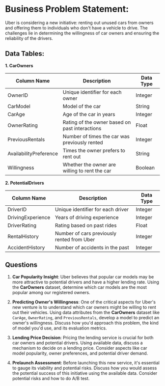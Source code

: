 # **Business Problem Statement**:

Uber is considering a new initiative: renting out unused cars from owners and offering them to individuals who don't have a vehicle to drive. The challenges lie in determining the willingness of car owners and ensuring the reliability of the drivers.

## **Data Tables**:

**1. CarOwners**

| Column Name | Description | Data Type |
|-------------|-------------|-----------|
| OwnerID | Unique identifier for each owner | Integer |
| CarModel | Model of the car | String |
| CarAge | Age of the car in years | Integer |
| OwnerRating | Rating of the owner based on past interactions | Float |
| PreviousRentals | Number of times the car was previously rented | Integer |
| AvailabilityPreference | Times the owner prefers to rent out | String |
| Willingness | Whether the owner are willing to rent the car | Boolean |

**2. PotentialDrivers**

| Column Name | Description | Data Type |
|-------------|-------------|-----------|
| DriverID | Unique identifier for each driver | Integer |
| DrivingExperience | Years of driving experience | Integer |
| DriverRating | Rating based on past rides | Float |
| RentalHistory | Number of cars previously rented from Uber | Integer |
| AccidentHistory | Number of accidents in the past | Integer |

## Questions

1. **Car Popularity Insight**: Uber believes that popular car models may be more attractive to potential drivers and have a higher lending rate. Using the **CarOwners** dataset, determine which car models are the most popular among our registered owners.

2. **Predicting Owner's Willingness**: One of the critical aspects for Uber's new venture is to understand which car owners might be willing to rent out their vehicles. Using data attributes from the **CarOwners** dataset like `CarAge`, `OwnerRating`, and `PreviousRentals`, develop a model to predict an owner's willingness. Discuss how you'd approach this problem, the kind of model you'd use, and its evaluation metrics.

3. **Lending Price Decision**: Pricing the lending service is crucial for both car owners and potential drivers. Using available data, discuss a mechanism to decide on a lending price. Consider aspects like car model popularity, owner preferences, and potential driver demand.

4. **Prelaunch Assessment**: Before launching this new service, it's essential to gauge its viability and potential risks. Discuss how you would assess the potential success of this initiative using the available data. Consider potential risks and how to do A/B test.